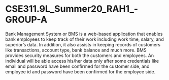 # CSE311.9L_Summer20_RAH1_-GROUP-A
Bank Management System or BMS is a web-based application that enables bank employees to keep track of their work including work time, salary, and superior’s data. In addition, it also assists in keeping records of customers like transactions, account type, bank balance and much more. BMS provides security measures for both the customers and employees. An individual will be able access his/her data only after some credentials like email and password have been confirmed for the customer side, and employee id and password have been confirmed for the employee side. 
